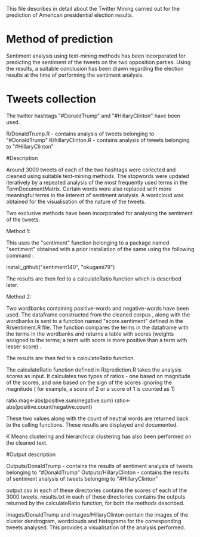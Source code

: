 This file describes in detail about the Twitter Mining carried out for the prediction of American presidential election results.

# Method of prediction

Sentiment analysis using text-mining methods has been incorporated for predicting the sentiment of the tweets on the 
two opposition parties. Using the results, a suitable conclusion has been drawn regarding the election results at the time of 
performing the sentiment analysis.

# Tweets collection
The twitter hashtags "#DonaldTrump" and "#HillaryClinton" have been used.

R/DonaldTrump.R    - contains analysis of tweets belonging to "#DonaldTrump"
R/hillaryClinton.R - contains analysis of tweets belonging to "#HillaryClinton"

#Description 

Around 3000 tweets of each of the two hashtags were collected and cleaned using suitable text-mining methods. The stopwords were updated
iteratively by a repeated analysis of the most frequently used terms in the TermDocumentMatrix. Certain words were also replaced with
more meaningful terms in the interest of sentiment analysis. A wordcloud was obtained for the visualisation of the nature of the tweets.

Two exclusive methods have been incorporated for analysing the sentiment of the tweets.

Method 1:

This uses the "sentiment" function belonging to a package named "sentiment" obtained with a prior installation of the same using
the following command : 

install_github("sentiment140", "okugami79")

The results are then fed to a calculateRatio function which is described later.

Method 2:

Two wordbanks containing positive-words and negative-words have been used. The dataframe constructed from the cleaned corpus , along with
the wordbanks is sent to a function named "score.sentiment" defined in the R/sentiment.R file.
The function compares the terms in the dataframe with the terms in the wordbanks and returns a table with scores (weights assigned to
the terms; a term with score is more positive than a term with lesser score) .

The results are then fed to a calculateRatio function. 

The calculateRatio function defined in R/prediction.R takes the analysis scores as input.
It calculates two types of ratios - one based on magnitude of the scores, and 
                                    one based on the sign of the scores ignoring the magnitude 
                                    ( for example, a score of 2 or a score of 1 is counted as 1)

ratio.mag<-abs(positive.sum/negative.sum)
ratio<-abs(positive.count/negative.count)

These two values along with the count of neutral words are returned back to the calling functions.
These results are displayed and documented.

K Means clustering and hierarchical clustering has also been performed on the cleaned text.

#Output description

Outputs/DonaldTrump - contains the results of sentiment analysis of tweets belonging to "#DonaldTrump"
Outputs/HillaryClinton - contains the results of sentiment analysis of tweets belonging to "#HillaryClinton"

output.csv in each of these directories contains the scores of each of the 3000 tweets. 
results.txt in each of these directories contains the outputs returned by the calculateRatio function, for both the methods described. 

images/DonaldTrump and images/HillaryClinton contain the images of the cluster dendrogram, wordclouds and histograms for the
corresponding tweets analysed. This provides a visualisation of the analysis performed. 




